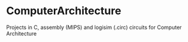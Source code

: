 # ComputerArchitecture
Projects in C, assembly (MIPS) and logisim (.circ) circuits for Computer Architecture
